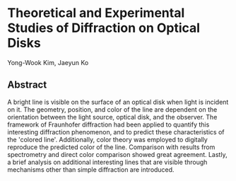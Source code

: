 # Theoretical and Experimental Studies of Diffraction on Optical Disks

Yong-Wook Kim, Jaeyun Ko

## Abstract

A bright line is visible on the surface of an optical disk when light is incident on it. The geometry, position, and color of the line are dependent on the orientation between the light source, optical disk, and the observer. The framework of Fraunhofer diffraction had been applied to quantify this interesting diffraction phenomenon, and to predict these characteristics of the 'colored line'. Additionally, color theory was employed to digitally reproduce the predicted color of the line. Comparison with results from spectrometry and direct color comparison showed great agreement. Lastly, a brief analysis on additional interesting lines that are visible through mechanisms other than simple diffraction are introduced.
